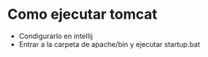 # Como ejecutar tomcat

- Condigurarlo en intellij
- Entrar a la carpeta de apache/bin y ejecutar startup.bat
